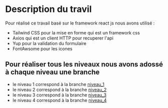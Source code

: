 # Description du travil

Pour réalisé ce travail basé sur le framework react js nous avons utilisé : 

 - Tailwind CSS pour la mise en forme qui est un framework css 
 - Axios qui est un client HTTP pour recuperer l'api
 - Yup pour la validation du formulaire
 - FontAwsome pour les icones

## Pour réaliser tous les niveaux nous avons adossé à chaque niveau une branche

- le niveau 1 correspond à la branche [niveau_1](https://github.com/Salihou-Abdoulaye/teacher_test/tree/niveau_1)
- le niveau 2 correspond à la branche [niveau_2](https://github.com/Salihou-Abdoulaye/teacher_test/tree/niveau_2)
- le niveau 3 correspond à la branche [niveau_3](https://github.com/Salihou-Abdoulaye/teacher_test/tree/niveau_3)
- le niveau 4 correspond à la branche [niveau_4](https://github.com/Salihou-Abdoulaye/teacher_test/tree/niveau_4)

